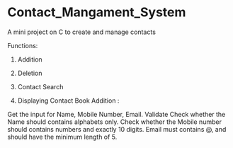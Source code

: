 # Contact_Mangament_System

A mini project on C to create and manage contacts

Functions:

1) Addition 

2) Deletion

3) Contact Search

4) Displaying Contact Book
Addition :

Get the input for Name, Mobile Number, Email.
Validate
Check whether the Name should contains alphabets only.
Check whether the Mobile number should contains numbers and exactly 10 digits.
Email must contains @, and should have the minimum length of 5.
